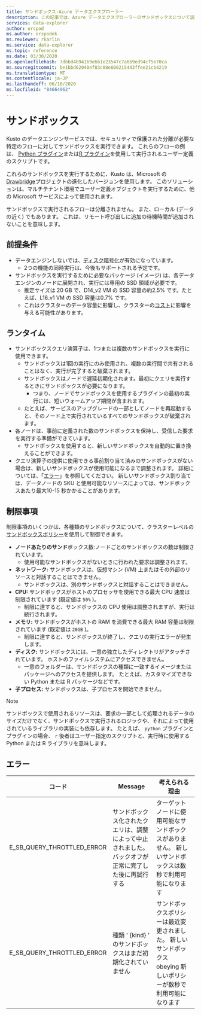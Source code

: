 ```yaml
---
title: サンドボックス-Azure データエクスプローラー
description: この記事では、Azure データエクスプローラーのサンドボックスについて説明します。
services: data-explorer
author: orspod
ms.author: orspodek
ms.reviewer: rkarlin
ms.service: data-explorer
ms.topic: reference
ms.date: 03/30/2020
ms.openlocfilehash: 7dbbd4b94169e6b1e23547c7a6b9ed94cf5e70ca
ms.sourcegitcommit: be1bbd62040ef83c08e800215443ffee21cb4219
ms.translationtype: MT
ms.contentlocale: ja-JP
ms.lasthandoff: 06/10/2020
ms.locfileid: "84664962"
---
```

# <a name="sandboxes"></a>サンドボックス

Kusto のデータエンジンサービスでは、セキュリティで保護された分離が必要な特定のフローに対してサンドボックスを実行できます。
これらのフローの例は、 [Python プラグイン](../query/pythonplugin.md)または[R プラグイン](../query/rplugin.md)を使用して実行されるユーザー定義のスクリプトです。

これらのサンドボックスを実行するために、Kusto は、Microsoft の[Drawbridge](https://www.microsoft.com/research/project/drawbridge/)プロジェクトの進化したバージョンを使用します。 このソリューションは、マルチテナント環境でユーザー定義オブジェクトを実行するために、他の Microsoft サービスによって使用されます。

サンドボックスで実行されるフローは分離されません。 また、ローカル (データの近く) でもあります。 これは、リモート呼び出しに追加の待機時間が追加されないことを意味します。

## <a name="prerequisites"></a>前提条件

* データエンジンしないでは、[ディスク暗号化](../../security.md#data-encryption)が有効になっています。
  * 2つの機能の同時実行は、今後もサポートされる予定です。
* サンドボックスを実行するために必要なパッケージ (イメージ) は、各データエンジンのノードに展開され、実行には専用の SSD 領域が必要です。
  * 推定サイズは 20 GB で、D14_v2 VM の SSD 容量の約2.5% です。たとえば、L16_v1 VM の SSD 容量は0.7% です。
  * これはクラスターのデータ容量に影響し、クラスターの[コスト](https://azure.microsoft.com/pricing/details/data-explorer)に影響を与える可能性があります。

## <a name="runtime"></a>ランタイム

* サンドボックスクエリ演算子は、1つまたは複数のサンドボックスを実行に使用できます。
  * サンドボックスは1回の実行にのみ使用され、複数の実行間で共有されることはなく、実行が完了すると破棄されます。
  * サンドボックスはノードで遅延初期化されます。最初にクエリを実行するときにサンドボックスが必要になります。
    * つまり、ノードでサンドボックスを使用するプラグインの最初の実行には、短いウォームアップ期間が含まれます。
  * たとえば、サービスのアップグレードの一部としてノードを再起動すると、そのノード上で実行されているすべてのサンドボックスが破棄されます。
* 各ノードは、事前に定義された数のサンドボックスを保持し、受信した要求を実行する準備ができています。
  * サンドボックスを使用すると、新しいサンドボックスを自動的に置き換えることができます。
* クエリ演算子の提供に使用できる事前割り当て済みのサンドボックスがない場合は、新しいサンドボックスが使用可能になるまで調整されます。 詳細については、「[エラー](#errors)」を参照してください。 新しいサンドボックス割り当ては、データノードの SKU と使用可能なリソースによっては、サンドボックスあたり最大10-15 秒かかることがあります。

## <a name="limitations"></a>制限事項

制限事項のいくつかは、各種類のサンドボックスについて、クラスターレベルの[サンドボックスポリシー](../management/sandboxpolicy.md)を使用して制御できます。

* **ノードあたりのサンド**ボックス数:ノードごとのサンドボックスの数は制限されています。
  * 使用可能なサンドボックスがないときに行われた要求は調整されます。
* **ネットワーク:** サンドボックスは、仮想マシン (VM) 上またはその外部のリソースと対話することはできません。
  * サンドボックスは、別のサンドボックスと対話することはできません。
* **CPU:** サンドボックスがホストのプロセッサを使用できる最大 CPU 速度は制限されています (既定値は `50%` )。
  * 制限に達すると、サンドボックスの CPU 使用は調整されますが、実行は続行されます。
* **メモリ:** サンドボックスがホストの RAM を消費できる最大 RAM 容量は制限されています (既定値は `20GB` )。
  * 制限に達すると、サンドボックスが終了し、クエリの実行エラーが発生します。
* **ディスク:** サンドボックスには、一意の独立したディレクトリがアタッチされています。 ホストのファイルシステムにアクセスできません。
  * 一意のフォルダーは、サンドボックスの種類に一致するイメージまたはパッケージへのアクセスを提供します。 たとえば、カスタマイズできない Python または R パッケージなどです。
* **子プロセス:** サンドボックスは、子プロセスを開始できません。

> [!NOTE]
> サンドボックスで使用されるリソースは、要求の一部として処理されるデータのサイズだけでなく、サンドボックスで実行されるロジックや、それによって使用されているライブラリの実装にも依存します。
> たとえば、 `python` プラグインとプラグインの場合、 `r` 後者はユーザー指定のスクリプトと、実行時に使用する Python または R ライブラリを意味します。

## <a name="errors"></a>エラー

|コード                      |Message                                                                                        |考えられる理由                                                                                                    |
|--------------------------|-----------------------------------------------------------------------------------------------|--------------------------------------------------------------------------------------------------------------------|
|E_SB_QUERY_THROTTLED_ERROR|サンドボックス化されたクエリは、調整によって中止されました。 バックオフが正常に完了した後に再試行する   |ターゲットノードに使用可能なサンドボックスがありません。 新しいサンドボックスは数秒で利用可能になります     |
|E_SB_QUERY_THROTTLED_ERROR|種類 ' {kind} ' のサンドボックスはまだ初期化されていません                       |サンドボックスポリシーは最近変更されました。 新しいサンドボックス obeying 新しいポリシーが数秒で利用可能になります           |
